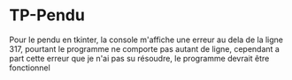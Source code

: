 # TP-Pendu


Pour le pendu en tkinter, la console m'affiche une erreur au dela de la ligne 317, pourtant le programme ne comporte pas autant de ligne, cependant a part cette erreur que je n'ai pas su résoudre, le programme devrait être fonctionnel
